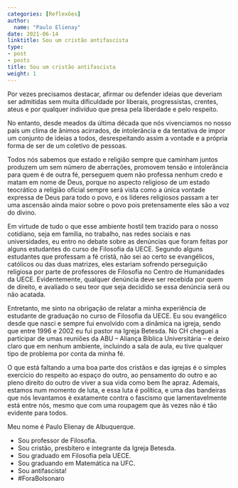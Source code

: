 ```yaml
---
categories: [Reflexões]
author:
  name: "Paulo Elienay"
date: 2021-06-14
linktitle: Sou um cristão antifascista
type:
- post
- posts
title: Sou um cristão antifascista
weight: 1
---
```

Por vezes precisamos destacar, afirmar ou defender ideias que deveriam ser admitidas sem muita dificuldade por liberais, progressistas, crentes, ateus e por qualquer indivíduo que presa pela liberdade e pelo respeito.

No entanto, desde meados da última década que nós vivenciamos no nosso país um clima de ânimos acirrados, de intolerância e da tentativa de impor um conjunto de ideias a todos, desrespeitando assim a vontade e a própria forma de ser de um coletivo de pessoas.

Todos nós sabemos que estado e religião sempre que caminham juntos produzem um sem número de aberrações, promovem tensão e intolerância para quem é de outra fé, perseguem quem não professa nenhum credo e matam em nome de Deus, porque no aspecto religioso de um estado teocrático a religião oficial sempre será vista como a única vontade expressa de Deus para todo o povo, e os líderes religiosos passam a ter uma ascensão ainda maior sobre o povo pois pretensamente eles são a voz do divino.

Em virtude de tudo o que esse ambiente hostil tem trazido para o nosso cotidiano, seja em família, no trabalho, nas redes sociais e nas universidades, eu entro no debate sobre as denúncias que foram feitas por alguns estudantes do curso de Filosofia da UECE. Segundo alguns estudantes que professam a fé cristã, não sei ao certo se evangélicos, católicos ou das duas matrizes, eles estariam sofrendo perseguição religiosa por parte de professores de Filosofia no Centro de Humanidades da UECE. Evidentemente, qualquer denúncia deve ser recebida por quem de direito, e avaliado o seu teor que seja decidido se essa denúncia será ou não acatada. 

Entretanto, me sinto na obrigação de relatar a minha experiência de estudante de graduação no curso de Filosofia da UECE. Eu sou evangélico desde que nasci e sempre fui envolvido com a dinâmica na igreja, sendo que entre 1996 e 2002 eu fui pastor na Igreja Betesda. No CH cheguei a participar de umas reuniões da ABU – Aliança Bíblica Universitária – e deixo claro que em nenhum ambiente, incluindo a sala de aula, eu tive qualquer tipo de problema por conta da minha fé.

O que está faltando a uma boa parte dos cristãos e das igrejas é o simples exercício do respeito ao espaço do outro, ao pensamento do outro e ao pleno direito do outro de viver a sua vida como bem lhe apraz. Ademais, estamos num momento de luta, e essa luta é política, e uma das bandeiras que nós levantamos é exatamente contra o fascismo que lamentavelmente está entre nós, mesmo que com uma roupagem que às vezes não é tão evidente para todos.

Meu nome é Paulo Elienay de Albuquerque.
- Sou professor de Filosofia. 
- Sou cristão, presbítero e integrante da Igreja Betesda.
- Sou graduado em Filosofia pela UECE.
- Sou graduando em Matemática na UFC.
- Sou antifascista!
- #ForaBolsonaro
